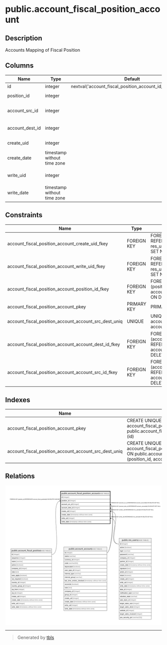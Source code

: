 # public.account_fiscal_position_account

## Description

Accounts Mapping of Fiscal Position

## Columns

| Name | Type | Default | Nullable | Children | Parents | Comment |
| ---- | ---- | ------- | -------- | -------- | ------- | ------- |
| id | integer | nextval('account_fiscal_position_account_id_seq'::regclass) | false |  |  |  |
| position_id | integer |  | false |  | [public.account_fiscal_position](public.account_fiscal_position.md) | Fiscal Position |
| account_src_id | integer |  | false |  | [public.account_account](public.account_account.md) | Account on Product |
| account_dest_id | integer |  | false |  | [public.account_account](public.account_account.md) | Account to Use Instead |
| create_uid | integer |  | true |  | [public.res_users](public.res_users.md) | Created by |
| create_date | timestamp without time zone |  | true |  |  | Created on |
| write_uid | integer |  | true |  | [public.res_users](public.res_users.md) | Last Updated by |
| write_date | timestamp without time zone |  | true |  |  | Last Updated on |

## Constraints

| Name | Type | Definition | Comment |
| ---- | ---- | ---------- | ------- |
| account_fiscal_position_account_create_uid_fkey | FOREIGN KEY | FOREIGN KEY (create_uid) REFERENCES res_users(id) ON DELETE SET NULL |  |
| account_fiscal_position_account_write_uid_fkey | FOREIGN KEY | FOREIGN KEY (write_uid) REFERENCES res_users(id) ON DELETE SET NULL |  |
| account_fiscal_position_account_position_id_fkey | FOREIGN KEY | FOREIGN KEY (position_id) REFERENCES account_fiscal_position(id) ON DELETE CASCADE |  |
| account_fiscal_position_account_pkey | PRIMARY KEY | PRIMARY KEY (id) |  |
| account_fiscal_position_account_account_src_dest_uniq | UNIQUE | UNIQUE (position_id, account_src_id, account_dest_id) | unique (position_id,account_src_id,account_dest_id) |
| account_fiscal_position_account_account_dest_id_fkey | FOREIGN KEY | FOREIGN KEY (account_dest_id) REFERENCES account_account(id) ON DELETE SET NULL |  |
| account_fiscal_position_account_account_src_id_fkey | FOREIGN KEY | FOREIGN KEY (account_src_id) REFERENCES account_account(id) ON DELETE SET NULL |  |

## Indexes

| Name | Definition |
| ---- | ---------- |
| account_fiscal_position_account_pkey | CREATE UNIQUE INDEX account_fiscal_position_account_pkey ON public.account_fiscal_position_account USING btree (id) |
| account_fiscal_position_account_account_src_dest_uniq | CREATE UNIQUE INDEX account_fiscal_position_account_account_src_dest_uniq ON public.account_fiscal_position_account USING btree (position_id, account_src_id, account_dest_id) |

## Relations

![er](public.account_fiscal_position_account.svg)

---

> Generated by [tbls](https://github.com/k1LoW/tbls)
